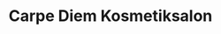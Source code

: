 ---
title: "Carpe Diem Kosmetiksalon"
url: /braunschweig/carpe-diem-kosmetiksalon/
shop: Kosmetik
---